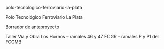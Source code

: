 polo-tecnologico-ferroviario-la-plata

Polo Tecnológico Ferroviario La Plata

Borrador de anteproyecto

Taller Vía y Obra Los Hornos – ramales 46 y 47 FCGR – ramales P y P1 del FCGMB
